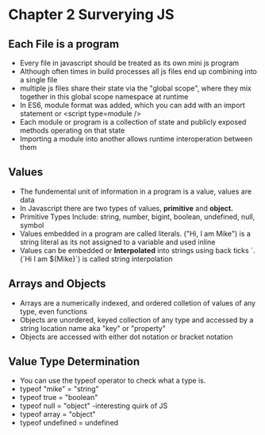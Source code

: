 # Chapter 2 Surverying JS

## Each File is a program

- Every file in javascript should be treated as its own mini js program
- Although often times in build processes all js files end up combining into a single file
- multiple js files share their state via the "global scope", where they mix together in this global scope namespace at runtime
- In ES6, module format was added, which you can add with an import statement or &lt;script type=module /&gt;
- Each module or program is a collection of state and publicly exposed methods operating on that state
- Importing a module into another allows runtime interoperation between them

## Values

- The fundemental unit of information in a program is a value, values are data
- In Javascript there are two types of values, <strong>primitive</strong> and <strong>object.</strong>
- Primitive Types Include: string, number, bigint, boolean, undefined, null, symbol
- Values embedded in a program are called literals. ("Hi, I am Mike") is a string literal as its not assigned to a variable and used inline
- Values can be embedded or <strong>Interpolated</strong> into strings using back ticks \`. (\`Hi I am ${Mike}\`) is called string interpolation

## Arrays and Objects

- Arrays are a numerically indexed, and ordered colletion of values of any type, even functions
- Objects are unordered, keyed collection of any type and accessed by a string location name aka "key" or "property"
- Objects are accessed with either dot notation or bracket notation

## Value Type Determination

- You can use the typeof operator to check what a type is.
- typeof "mike" = "string"
- typeof true = "boolean"
- typeof null = "object" -interesting quirk of JS
- typeof array = "object"
- typeof undefined = undefined
